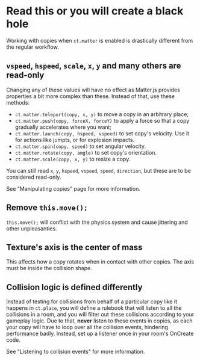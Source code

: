 # Read this or you will create a black hole

Working with copies when `ct.matter` is enabled is drastically different from the regular workflow.

## `vspeed`, `hspeed`, `scale`, `x`, `y` and many others are read-only

Changing any of these values will have no effect as Matter.js provides properties a bit more complex than these. Instead of that, use these methods:

* `ct.matter.teleport(copy, x, y)` to move a copy in an arbitrary place;
* `ct.matter.push(copy, forceX, forceY)` to apply a force so that a copy gradually accelerates where you want;
* `ct.matter.launch(copy, hspeed, vspeed)` to set copy's velocity. Use it for actions like jumpts, or for explosion impacts.
* `ct.matter.spin(copy, speed)` to set angular velocity.
* `ct.matter.rotate(copy, amgle)` to set copy's orientation.
* `ct.matter.scale(copy, x, y)` to resize a copy.

You can still read `x`, `y`, `hspeed`, `vspeed`, `speed`, `direction`, but these are to be considered read-only.

See "Manipulating copies" page for more information.

## Remove `this.move();`

`this.move();` will conflict with the physics system and cause jittering and other unpleasanties.

## Texture's axis is the center of mass

This affects how a copy rotates when in contact with other copies. The axis must be inside the collision shape.

## Collision logic is defined differently

Instead of testing for collisions from behalf of a particular copy like it happens in `ct.place`, you will define a rulebook that will listen to all the collisions in a room, and you will filter out these collisions according to your gameplay logic. Due to that, **never** listen to these events in copies, as each your copy will have to loop over all the collision events, hindering performance badly. Instead, set up a listener once in your room's OnCreate code.

See "Listening to collision events" for more information.
